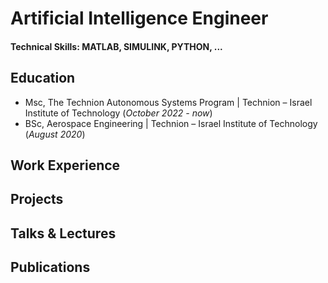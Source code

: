 # Artificial Intelligence Engineer

#### Technical Skills: MATLAB, SIMULINK, PYTHON, ...

## Education
- Msc, The Technion Autonomous Systems Program | Technion – Israel Institute of Technology (_October 2022 - now_)	 			        		
- BSc, Aerospace Engineering                   | Technion – Israel Institute of Technology (_August 2020_)

## Work Experience

## Projects


## Talks & Lectures



## Publications
